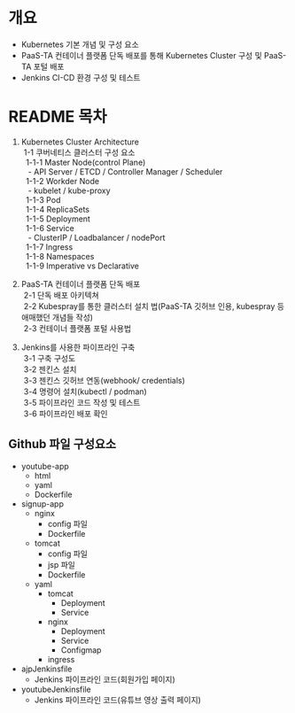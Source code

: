 # 개요 
- Kubernetes 기본 개념 및 구성 요소
- PaaS-TA 컨테이너 플랫폼 단독 배포를 통해 Kubernetes Cluster 구성 및 PaaS-TA 포털 배포
- Jenkins CI-CD 환경 구성 및 테스트
  
# README 목차
1. Kubernetes Cluster Architecture  
&nbsp;1-1 쿠버네티스 클러스터 구성 요소  
&nbsp;&nbsp;1-1-1 Master Node(control Plane)  
&nbsp;&nbsp;&nbsp;- API Server / ETCD / Controller Manager / Scheduler  
&nbsp;&nbsp;1-1-2 Workder Node  
&nbsp;&nbsp;&nbsp;- kubelet / kube-proxy  
&nbsp;&nbsp;1-1-3 Pod  
&nbsp;&nbsp;1-1-4 ReplicaSets  
&nbsp;&nbsp;1-1-5 Deployment  
&nbsp;&nbsp;1-1-6 Service  
&nbsp;&nbsp;&nbsp;- ClusterIP / Loadbalancer / nodePort  
&nbsp;&nbsp;1-1-7 Ingress  
&nbsp;&nbsp;1-1-8 Namespaces  
&nbsp;&nbsp;1-1-9 Imperative vs Declarative  

2. PaaS-TA 컨테이너 플랫폼 단독 배포  
&nbsp;2-1 단독 배포 아키텍쳐  
&nbsp;2-2 Kubespray를 통한 클러스터 설치 법(PaaS-TA 깃허브 인용, kubespray 등 애매했던 개념들 작성)  
&nbsp;2-3 컨테이너 플랫폼 포털 사용법  


3. Jenkins를 사용한 파이프라인 구축  
&nbsp;3-1 구축 구성도   
&nbsp;3-2 젠킨스 설치  
&nbsp;3-3 젠킨스 깃허브 연동(webhook/ credentials)  
&nbsp;3-4 명령어 설치(kubectl / podman)  
&nbsp;3-5 파이프라인 코드 작성 및 테스트  
&nbsp;3-6 파이프라인 배포 확인  

## Github 파일 구성요소
- youtube-app
  + html
  + yaml
  + Dockerfile
- signup-app
  + nginx
    * config 파일
    * Dockerfile
  + tomcat
    * config 파일
    * jsp 파일
    * Dockerfile
  + yaml
    * tomcat
      - Deployment
      - Service
    * nginx
      - Deployment
      - Service
      - Configmap
    * ingress
- ajpJenkinsfile
  - Jenkins 파이프라인 코드(회원가입 페이지)
- youtubeJenkinsfile
  - Jenkins 파이프라인 코드(유튜브 영상 출력 페이지)

